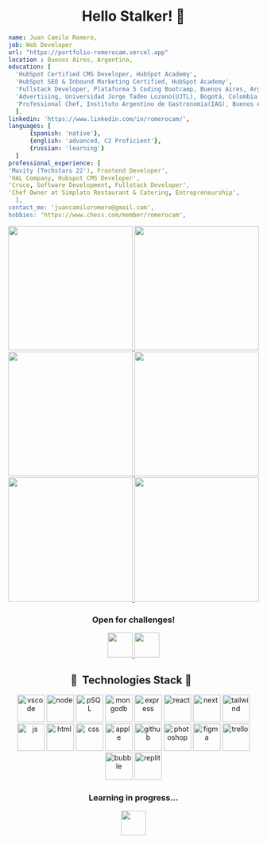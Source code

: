 <h1 align="center"> Hello Stalker! 👋 </h1>
<!-- <p align="center">
  <img src='https://media0.giphy.com/media/g3UsWHvZCR8eU43wL3/giphy.gif?cid=ecf05e47r9n73isaom4vn7mm5thlae4v49git1bg2mysbvt7&rid=giphy.gif&ct=g'/>
</p> -->

```yaml
name: Juan Camilo Romero,
job: Web Developer 
url: "https://portfolio-romerocam.vercel.app"
location : Buenos Aires, Argentina,
education: [
  'HubSpot Certified CMS Developer, HubSpot Academy',
  'HubSpot SEO & Inbound Marketing Certified, HubSpot Academy',
  'Fullstack Developer, Plataforma 5 Coding Bootcamp, Buenos Aires, Argentina',
  'Advertising, Universidad Jorge Tadeo Lozano(UJTL), Bogotá, Colombia',
  'Professional Chef, Instituto Argentino de Gastronomía(IAG), Buenos Aires, Argentina'
  ],
linkedin: 'https://www.linkedin.com/in/romerocam/',
languages: [
      {spanish: 'native'},
      {english: 'advanced, C2 Proficient'},
      {russian: 'learning'}
  ]
professional_experience: [
'Mavity (Techstars 22'), Frontend Developer',
'HAL Company, Hubspot CMS Developer', 
'Cruce, Software Development, Fullstack Developer',
'Chef Owner at Simplato Restaurant & Catering, Entrepreneurship',
  ],
contact_me: 'juancamiloromero@gmail.com',
hobbies: 'https://www.chess.com/member/romerocam',
```
  <!-- Begin: HubSpot Academy - HubSpot CMS for Developers Badge -->
<div class='academy-badge'align="center">
    <a href='https://app.hubspot.com/academy/achievements/4pq1t3h7/en/1/juan-camilo-romero/hubspot-cms-for-developers' title='HubSpot CMS         for Developers'>
      <img src='https://hubspot-credentials-na1.s3.amazonaws.com/prod/badges/user/3ba55ad556ee42429c3d1b46eefa3575.png'width="250"                height="auto"/>
    </a>
    <a href='https://app.hubspot.com/academy/achievements/nn6shpk0/en/1/juan-camilo-romero/hubspot-cms-for-developers-ii-best-practices'        title='HubSpot CMS for Developers II: Best Practices'>
     <img src='https://hubspot-credentials-na1.s3.amazonaws.com/prod/badges/user/56d78dc5e3e54020aa7e3e154b75ccd6.png'width="250"                 height="auto" />
    </a>
  <a href='https://app.hubspot.com/academy/achievements/q1q5mcws/en/1/juan-camilo-romero/integrating-with-hubspot-i-foundations'          title='Integrating With HubSpot I: Foundations'>
    <img src='https://hubspot-credentials-na1.s3.amazonaws.com/prod/badges/user/992b67eaa6844b3cb20b1c4046449571.png'width="250"                 height="auto" />
    </a>
    <a href='https://app.hubspot.com/academy/achievements/nysslbxz/en/1/juan-camilo-romero/seo' title='SEO'>
      <img src='https://hubspot-credentials-na1.s3.amazonaws.com/prod/badges/user/ee096466e9814a359c57e0ae80067194.png'width="250"                 height="auto" />
    </a>
    <a href='https://app.hubspot.com/academy/achievements/q9xxkz5j/en/1/juan-camilo-romero/seo-ii' title='SEO II'>
      <img src='https://hubspot-credentials-na1.s3.amazonaws.com/prod/badges/user/a77036688cea4edfbe0faed0daca9a15.png'width="250"                 height="auto" />
    </a>
    <a href='https://app.hubspot.com/academy/achievements/c6670b8p/en/1/juan-camilo-romero/inbound-marketing' title='Inbound Marketing'>
      <img src='https://hubspot-credentials-na1.s3.amazonaws.com/prod/badges/user/9601e12377c742a7b8de14f39ee2f4ed.png'width="250"                 height="auto" />
    </a>
    

</div>
<!-- End: HubSpot Academy - HubSpot CMS for Developers Badge -->
<h3 align="center">Open for challenges!</h3>
<p align="center">
<a href="https://www.chess.com/member/romerocam">
  <img height="50" src="https://images.chesscomfiles.com/uploads/v1/images_users/tiny_mce/SamCopeland/phpmeXx6V.png"/>
</a>

<a href="https://www.linkedin.com/in/romerocam">
<img height="50" src="https://cdn.jsdelivr.net/gh/devicons/devicon/icons/linkedin/linkedin-original.svg" />
</a>
</p>




<h2 align="center"> 🚀 &nbsp;Technologies Stack 🚀 &nbsp;</h2>
<p align="center">
<img src="https://cdn.jsdelivr.net/gh/devicons/devicon/icons/vscode/vscode-original.svg" alt="vscode" width="55" height="55"/>
<img src="https://cdn.jsdelivr.net/gh/devicons/devicon/icons/nodejs/nodejs-original.svg" alt="node" width="55" height="55"/> 
<img src="https://cdn.jsdelivr.net/gh/devicons/devicon/icons/postgresql/postgresql-original.svg" alt="pSQL" width="55" height="55"/> 
<img src="https://cdn.jsdelivr.net/gh/devicons/devicon/icons/mongodb/mongodb-original.svg" alt="mongodb"width="55" height="55"/>
<img src="https://cdn.jsdelivr.net/gh/devicons/devicon/icons/express/express-original.svg" alt="express" width="55" height="55"/>
<img src="https://cdn.jsdelivr.net/gh/devicons/devicon/icons/react/react-original.svg" alt="react" width="55" height="55"/>
<img src="https://cdn.jsdelivr.net/gh/devicons/devicon/icons/nextjs/nextjs-original.svg" alt="next" width="55" height="55"/> 
<img src="https://cdn.jsdelivr.net/gh/devicons/devicon@latest/icons/tailwindcss/tailwindcss-original.svg" alt="tailwind" width="55" height="55"/>      
<img src="https://cdn.jsdelivr.net/gh/devicons/devicon/icons/javascript/javascript-original.svg" alt="js" width="55" height="55"/>
<img src="https://cdn.jsdelivr.net/gh/devicons/devicon/icons/html5/html5-original.svg" alt="html" width="55" height="55"/>
<img src="https://cdn.jsdelivr.net/gh/devicons/devicon/icons/css3/css3-original.svg" alt="css" width="55" height="55"/>
<img src="https://cdn.jsdelivr.net/gh/devicons/devicon/icons/apple/apple-original.svg" alt="apple" width="55" height="55" />
<img src="https://cdn.jsdelivr.net/gh/devicons/devicon/icons/github/github-original.svg" alt="github" width="55" height="55" />
<img src="https://cdn.jsdelivr.net/gh/devicons/devicon/icons/photoshop/photoshop-line.svg" alt="photoshop" width="55" height="55"/>
<img src="https://cdn.jsdelivr.net/gh/devicons/devicon/icons/figma/figma-original.svg" alt="figma" width="55" height="55"/>
<img src="https://cdn.jsdelivr.net/gh/devicons/devicon/icons/trello/trello-plain.svg" alt="trello" width="55" height="55"/>
<img src="https://github.com/user-attachments/assets/237143f3-02bd-463b-9000-cba7e6c91a52" alt="bubble" width="55" height="55"/>
<img src="https://cdn.jsdelivr.net/gh/devicons/devicon@latest/icons/replit/replit-original-wordmark.svg" alt="replit" width="55" height="55" />
          
  
</p>
<h3 align="center"> Learning in progress... </h3>
<p align="center">
<img height="50" src="https://media.giphy.com/media/v1.Y2lkPTc5MGI3NjExYmZxOThneml4dTB6MGRyaTI3NWplNmpqZ2hncWVleWFlY2kxNmp4eSZlcD12MV9naWZzX3NlYXJjaCZjdD1n/3o7bu3XilJ5BOiSGic/giphy.gif"/>


          
</p> 

<p align="center">

</p>
